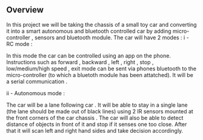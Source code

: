 
## Overview

In this project we will be taking the chassis of a small toy car and converting it into a smart autonomous and bluetooth controlled car by adding micro-controller , sensors and bluetooth module.
The car will have 2 modes :
i - RC mode :

In this mode the car can be controlled using an app on the phone. Instructions such as forward , backward , left , right , stop , low/medium/high speed , exit mode can be sent via phones bluetooth to the micro-controller (to which a bluetoth module has been attatched). It will be a serial communication .

ii - Autonomous mode :

The car will be a lane following car . It will be able to stay in a single lane (the lane should be made out of black lines) using 2 IR sensors mounted at the front corners of the car chassis .
The car will also be able to detect distance of objects in front of it and stop if it senses one too close. After that it will scan left and right hand sides and take decision accordingly.
